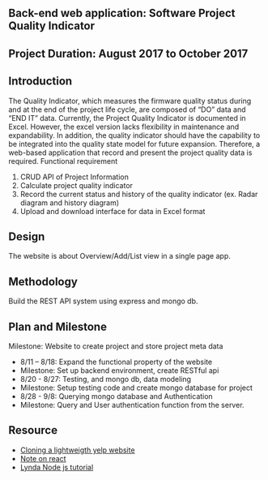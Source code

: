 ## Back-end web application: Software Project Quality Indicator

## Project Duration: August 2017 to October 2017
## Introduction
The Quality Indicator, which measures the firmware quality status during and at the end of the project life cycle, are composed of “DO” data and “END IT” data. Currently, the Project Quality Indicator is documented in Excel. However, the excel version lacks flexibility in maintenance and expandability. In addition, the quality indicator should have the capability to be integrated into the quality state model for future expansion. Therefore, a web-based application that record and present the project quality data is required.
Functional requirement
1.	CRUD API of Project Information
2.  Calculate project quality indicator
4.	Record the current status and history of the quality indicator (ex. Radar diagram and history diagram)
5.	Upload and download interface for data in Excel format

## Design
The website is about Overview/Add/List view in a single page app.

## Methodology
Build the REST API system using express and mongo db.

## Plan and Milestone
Milestone: Website to create project and store project meta data
- 8/11 – 8/18: Expand the functional property of the website  
- Milestone: Set up backend environment, create RESTful api
- 8/20 - 8/27: Testing, and mongo db, data modeling
- Milestone: Setup testing code and create mongo database for project
- 8/28 - 9/8: Querying mongo database and Authentication
- Milestone: Query and User authentication function from the server.

## Resource
- [Cloning a lightweigth yelp website](http://cache.preserve.io/c81nqh7s/)
- [Note on react](./notes/clone_yelp.md)
- [Lynda Node js tutorial](https://www.lynda.com/Node-js-tutorials/)
